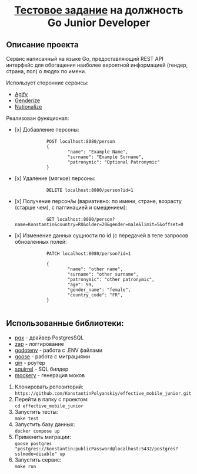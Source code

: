<h1 align="center">
<a href="https://disk.yandex.ru/i/OFSTEypvwZTxqA" target="_blank">Тестовое задание</a> на должность Go Junior Developer
</h1>
<h2>Описание проекта</h2>
<p>Сервис написанный на языке Go, предоставляющий REST API интерфейс для обогащения наиболее вероятной информацией (гендер, страна, пол) о людях по имени.</p>
<p>Использует сторонние сервисы:</p>
<ul>
        <li><a href="https://api.agify.io/?name=Example">Agify</a></li>
        <li><a href="https://api.genderize.io/?name=Example">Genderize</a></li>
        <li><a href="https://api.nationalize.io/?name=Example">Nationalize</a></li>
</ul>
<p>Реализован функционал:</p>
<ul>
    <li> [x] Добавление персоны:<br>
        <code> 
            POST localhost:8080/person
            {
                &nbsp;&nbsp;&nbsp;&nbsp;"name": "Example Name",
                &nbsp;&nbsp;&nbsp;&nbsp;"surname": "Example Surname",
                &nbsp;&nbsp;&nbsp;&nbsp;"patronymic": "Optional Patronymic"
            }
        </code>
    </li>
    <li> [x] Удаление (мягкое) персоны:<br>
        <code>
            DELETE localhost:8080/person?id=1
        </code>
    </li>
    <li> [x] Получение персон/ы (вариативно: по имени, стране, возрасту (старше чем), с паггинацией и смещением):<br> 
        <code> 
            GET localhost:8080/person?name=Konstantin&country=RU&older=20&gender=male&limit=5&offset=0
        </code>
    </li>
    <li> [x] Изменение данных сущности по id (с передачей в теле запросов обновленных полей:<br>
        <code>
            PATCH localhost:8080/person?id=1<br>
            {
                &nbsp;&nbsp;&nbsp;&nbsp;"name": "other name", 
                &nbsp;&nbsp;&nbsp;&nbsp;"surname": "other surname",
                &nbsp;&nbsp;&nbsp;&nbsp;"patronymic": "other patronymic",
                &nbsp;&nbsp;&nbsp;&nbsp;"age": 99,
                &nbsp;&nbsp;&nbsp;&nbsp;"gender_name": "female",
                &nbsp;&nbsp;&nbsp;&nbsp;"country_code": "FR",
            }
        </code>
    </li>
</ul>
<h2>Использованные библиотеки:</h2>
<ul>
        <li><a href="https://github.com/jackc/pgx">pgx</a> - драйвер PostgresSQL</li>
        <li><a href="https://github.com/uber-go/zap">zap</a> - логгирование</li>
        <li><a href="https://github.com/joho/godotenv">godotenv</a> - работа с .ENV файлами</li>
        <li><a href="https://github.com/pressly/goose">goose</a> - работа с миграциями</li>
        <li><a href="https://github.com/gin-gonic/gin">gin</a> - роутер</li>
        <li><a href="https://github.com/Masterminds/squirrel">squirrel</a> - SQL билдер</li>
        <li><a href="https://github.com/vektra/mockery/v2">mockery</a> - генерация моков</li>
</ul>
<ol>
        <li>Клонировать репозиторий:<br>
            <code>https://github.com/KonstantinPolyanskiy/effective_mobile_junior.git</code>
        </li>
        <li>Перейти в папку с проектом:<br>
            <code>cd effective_mobile_junior</code>
        </li>
        <li>Запустить тесты:<br>
            <code>make test</code>
        </li>
        <li>Запустить базу данных:<br>
            <code>docker compose up</code>
        </li>
        <li>Применить миграции:<br>
            <code>goose postgres "postgres://konstantin:publicPassword@localhost:5432/postgres?sslmode=disable" up</code>
        </li>
        <li> Запустить сервис:<br>
            <code>make run</code>
        </li>
</ol>
    